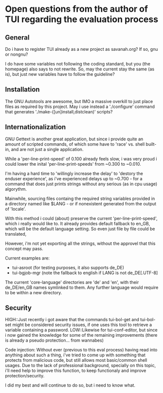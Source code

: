 Open questions from the author of TUI regarding the evaluation process
======================================================================

General
-------
Do i have to register TUI already as a new project as savanah.org? 
If so, gnu or nongnu?

I do have some variables not following the coding standard, but you (the homepage) also says to not rewrite.
So, may the current stay the same (as is), but just new variables have to follow the guideline?


Installation
------------
The GNU Autotools are awesome, but IMO a massive overkill to just place files as required by this project.
May i use instead a './configure' command that generates './make-{[un]install,distclean)' scripts?


Internationalization
--------------------
GNU Gettext is another great application, but since i provide quite an amount of scripted commands,
of which some have to 'race' vs. shell built-in, and are not just a single application.

While a 'per-line-print-speed' of 0.100 already feels slow,
i was very proud i could lower the inital 'per-line-print-speeds' from ~0.300 to ~0.010.

I'm having a hard time to 'willingly increase the delay' to 'destory the enduser experience', 
as i've experienced delays up to ~0.700 - for a command that does just prints strings without
any serious (as in cpu usage) algorythm.

Mainwhile, sourcing files containg the required string variables provided in a directory named like $LANG - 
or if nonexistent generated from the output of 'locale'.

With this method i could (about) preserve the current 'per-line-print-speed', which i really would like to.
It already provides default fallback to en_GB, which will be the default language setting.
So even just file by file could be translated,

However, i'm not yet exporting all the strings, without the approvel that this concept may pass.

Current examples are:
* tui-asroot (for testing purposes, it also supports de_DE)
* tui-bgjob-mgr (note the fallback to english if LANG is not de_DE[.UTF-8]

The current 'core-language' directories are 'de' and 'en', with their de_DE/en_GB names symlinked to them.
Any further language would require to be within a new directory.


Security
--------
HIGH::Just recently i got aware that the commands tui-bol-get and tui-bol-set might be considered security issues,
if one uses this tool to retrieve a variable containing a password.
LOW::Likewise for tui-conf-editor, but since i now gained the knowledge for some of the remaining improvements (there is already a pseudo protection... from wannabes)

Code injection:
Without ever (previous to this eval process) having read into anything about such a thing, i've tried to come up with something
that protects from malicious code, but still allows most basic/common shell usages.
Due to the lack of professional background, specially on this topic, 
i'll need help to improve this function, to keep functionaly and improve protection/security.

I did my best and will continue to do so, but i need to know what.
